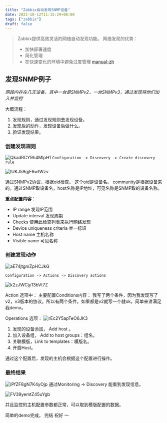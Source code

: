 ```yaml
---
title: "Zabbix自动发现SNMP设备"
date: 2022-10-12T11:15:29+08:00
tags: ["zabbix"]
draft: false
---
```


> Zabbix提供高效灵活的网络自动发现功能。
>    网络发现的优势：
>    * 加快部署速度
>    * 简化管理
>    * 在快速变化的环境中避免过度管理
[manual-zh](https://www.zabbix.com/documentation/6.0/zh/manual/discovery/network_discovery)


## 发现SNMP例子
*网段内存在几天设备，其中一台是SNMPv2，一台SNMPv3，通过发现将他们加入并监控*

大概流程：
1. 发现规则，通过发现规则去发现设备。
2. 发现后的动作，发现设备后做什么。
3. 验证发现结果。

### 创建发现规则
![QkadRCY9h4MlpH1](https://s2.loli.net/2022/09/21/QkadRCY9h4MlpH1.png)
`Configuration -> Discovery -> Create discovery rule `

![lUKJ59gjF6wtWzv](https://s2.loli.net/2022/09/21/lUKJ59gjF6wtWzv.png)

通过SNMPv2协议，根据oid检查。 这个oid是设备名。 community是根据设备来的。通过SNMP取设备名，host名称是IP地址，可见名称是SNMP取的设备名称。

**重点配置内容**：
* IP range  发现IP范围
* Update interval 发现周期
* Checks  使用此检查列表来执行网络发现
* Device uniqueness criteria 唯一标识
* Host name  主机名称
* Visible name 可见名称


### 创建发现动作
![aE74jtgmZpHCJkG](https://s2.loli.net/2022/09/21/aE74jtgmZpHCJkG.png)

`Configuration -> Actions -> Discovery actions`


![k2zJWCjy13bVt7Z](https://s2.loli.net/2022/09/21/k2zJWCjy13bVt7Z.png)

Action 选项中：
主要配置Conditions内容：
我写了两个条件，因为我发现写了v2，v3版本的协议。所以有两个条件。如果都是v2就写一个就ok。简单来讲满足我demo。

Operations 选项：
![rEc2Y5apTeO6JK3](https://s2.loli.net/2022/09/21/rEc2Y5apTeO6JK3.png)

1. 发现的设备添加， Add host 。
2. 加入设备组， Add to host groups：组名。
3. 关联模版，Link to templates：模版名。
4. 开启Host。

通过这个配置后，发现的主机会根据这个配置进行操作。

### 最终结果
![iPfZF8gN7K4yOjp](https://s2.loli.net/2022/09/21/iPfZF8gN7K4yOjp.png)
通过Monitoring -> Discovery 能看到发现信息。

![FV39yemtZ45uYgb](https://s2.loli.net/2022/09/21/FV39yemtZ45uYgb.png)

并且监控的主机配置参数都正常，可以取到模版配置的数据。

简单的demo完成。
完结
祝好 ～